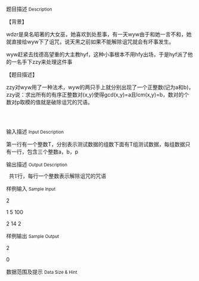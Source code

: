 <div class="panel panel-default">
<div class="area-title">
<span>
题目描述
<small>Description</small>
</span></div>
<div class="panel-body">

<p style=""><span style=""></span></p><p><span style=""><span style="">【背景】</span></span></p><p style=""><span style="">wdzr是臭名昭著的大女巫，她喜欢到处惹事，有一天wyw由于和她一言不和，她就直接给wyw下了诅咒，说天黑之前如果不能解除诅咒就会有坏事发生。</span></p><p style=""><span style="">wyw赶紧去找德高望重的大主教hyf，这种小事根本不用hfy出场，于是hyf派了他的一名手下zzy来处理这件事</span></p><p><span style=""><span style="">【题目描述】</span></span></p><p style=""><span style="">zzy对wyw用了一种法术，wyw的两只手上就分别出现了一个正整数(记为a和b)，zzy说：求出所有的有序正整数对(x,y)使得gcd(x,y)=a且lcm(x,y)=b，数对的个数对p取模的值就是破除诅咒的咒语。</span></p><p style=""><span style=""></span><br></p><p><img src="/source/codevs/codevs-5250/img/aHR0cDovL3d3dy5qb3lvaS5jbi9wcm9ibGVtL2NvZGV2cy01MjUwL2h0dHA6Ly9jb2RldnMuY24vbWVkaWEvYmxvYl8yMDE2MDgxNDE0MDgzNV8zNzAucG5n.png" title=""></p>

</div>
</div>

<div class="panel panel-default">
<div class="area-title">
<span>
输入描述
<small>Input Description</small>
</span></div>
<div class="panel-body">
<p style=""><span style="">第一行有一个整数T，分别表示测试数据的组数</span><span style="">下面有T组测试数据，每组数据只有一行，包含三个整数a，b，p</span></p>

</div>
</div>
<div  class="panel panel-default">
<div class="area-title">
<span>
输出描述
<small>Output Description</small>
</span></div>
<div class="panel-body">

<p><span style="font-family: 微软雅黑, &#39;Microsoft YaHei&#39;;"><span style="font-size: 15px;">&nbsp;&nbsp;</span></span><span style="font-family: 微软雅黑, &#39;Microsoft YaHei&#39;; line-height: 15px; text-indent: 48px;">共T行，每行一个整数表示解除诅咒的咒语</span></p>

</div>
</div>


<div class="panel panel-default">
<div class="area-title">
<span>
样例输入
<small>Sample Input</small>
</span></div>
<div class="panel-body">
<p style=""><span style="">2</span></p><p style=""><span style="">1 5 100</span></p><p style=""><span style="">2 14 2</span></p>

</div>
</div>

<div class="panel panel-default">
<div class="area-title">
<span>
样例输出
<small>Sample Output</small>
</span></div>
<div class="panel-body">
<p style=""><span style=""></span></p><p><span style="">2</span></p><p><span style="">0</span></p>

</div>
</div>

<div class="panel panel-default">
<div class="area-title">
<span>
数据范围及提示
<small>Data Size & Hint</small>
</span></div>
<div class="panel-body">
<p><img src="/source/codevs/codevs-5250/img/aHR0cDovL3d3dy5qb3lvaS5jbi9wcm9ibGVtL2NvZGV2cy01MjUwL2h0dHA6Ly9jb2RldnMuY24vbWVkaWEvYmxvYl8yMDE2MDgyNjExMjk0Nl83NDAucG5n.png" title=""></p>
</div>
</div>